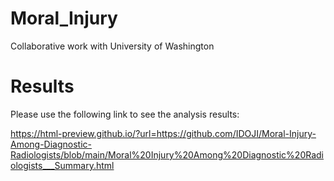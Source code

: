 # Moral_Injury
Collaborative work with University of Washington



# Results
Please use the following link to see the analysis results:

https://html-preview.github.io/?url=https://github.com/IDOJI/Moral-Injury-Among-Diagnostic-Radiologists/blob/main/Moral%20Injury%20Among%20Diagnostic%20Radiologists___Summary.html

